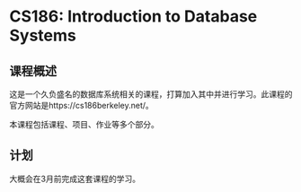 # CS186: Introduction to Database Systems

## 课程概述

这是一个久负盛名的数据库系统相关的课程，打算加入其中并进行学习。此课程的官方网站是https://cs186berkeley.net/。

本课程包括课程、项目、作业等多个部分。

## 计划

大概会在3月前完成这套课程的学习。